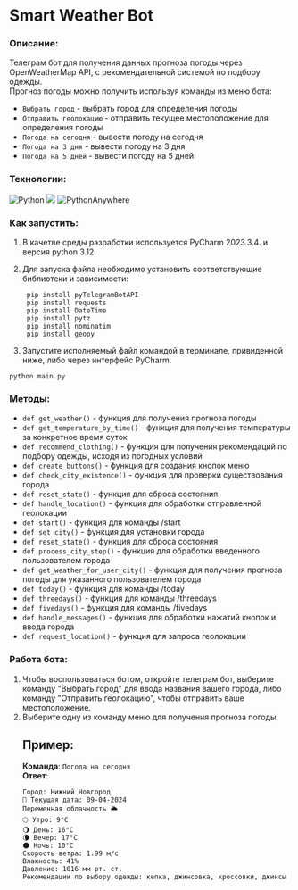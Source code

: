 # Smart Weather Bot

### Описание:
Телеграм бот для получения данных прогноза погоды через OpenWeatherMap API, с рекомендательной системой по подбору одежды.
<br>
Прогноз погоды можно получить используя команды из меню бота:
* `Выбрать город` - выбрать город для определения погоды
* `Отправить геолокацию` - отправить текущее местоположение для определения погоды
* `Погода на сегодня` - вывести погоду на сегодня
* `Погода на 3 дня` - вывести погоду на 3 дня
* `Погода на 5 дней` - вывести погоду на 5 дней
 
### Технологии:
![Python](https://img.shields.io/badge/python-3670A0?style=for-the-badge&logo=python&logoColor=ffdd54)
<img src="https://img.shields.io/badge/Python_Telegram_Bot-blue?style=for-the-badge&logo=python telegram bot&logoColor=green"/>
![PythonAnywhere](https://img.shields.io/badge/pythonanywhere-%232F9FD7.svg?style=for-the-badge&logo=pythonanywhere&logoColor=151515)
### Как запустить:
1. В качетве среды разработки используется PyCharm 2023.3.4. и версия python 3.12.
2. Для запуска файла необходимо установить соответствующие библиотеки и зависимости:
   
   ```
    pip install pyTelegramBotAPI
    pip install requests
    pip install DateTime
    pip install pytz
    pip install nominatim
    pip install geopy
   ```

3. Запустите исполняемый файл командой в терминале, привиденной ниже, либо через интерфейс PyCharm.
```
python main.py
```
### Методы:
* `def get_weather()` - функция для получения прогноза погоды
* `def get_temperature_by_time()` - функция для получения температуры за конкретное время суток
* `def recommend_clothing()` - функция для получения рекомендаций по подбору одежды, исходя из погодных условий
* `def create_buttons()` - функция для создания кнопок меню
* `def check_city_existence()` - функция для проверки существования города
* `def reset_state()` - функция для сброса состояния
* `def handle_location()` - функция для обработки отправленной геолокации
* `def start()` - функция для команды /start
* `def set_city()` - функция для установки города
* `def reset_state()` - функция для сброса состояния
* `def process_city_step()` - функция для обработки введенного пользователем города
* `def get_weather_for_user_city()` - функция для получения прогноза погоды для указанного пользователем города
* `def today()` - функция для команды /today
* `def threedays()` - функция для команды /threedays
* `def fivedays()` - функция для команды /fivedays
* `def handle_messages()` - функция для обработки нажатий кнопок и ввода города
* `def request_location()` - функция для запроса геолокации

### Работа бота:
1. Чтобы воспользоваться ботом, откройте телеграм бот, выберите команду "Выбрать город" для ввода названия вашего города, либо команду "Отправить геолокацию", чтобы отправить ваше местоположение.
2. Выберите одну из команду меню для получения прогноза погоды.
    ## Пример:
   **Команда**: `Погода на сегодня`
   <br> 
   **Ответ**:
    ```
    Город: Нижний Новгород
    📅 Текущая дата: 09-04-2024
    Переменная облачность 🌥️
    🌕 Утро: 9°C
    🌖 День: 16°C
    🌘 Вечер: 17°C
    🌑 Ночь: 10°C
    Скорость ветра: 1.99 м/с
    Влажность: 41%
    Давление: 1016 мм рт. ст.
    Рекомендации по выбору одежды: кепка, джинсовка, кроссовки, джинсы
    ```
